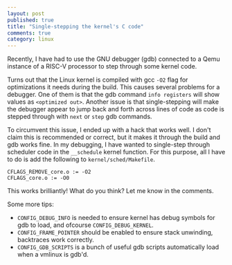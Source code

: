 ```yaml
---
layout: post
published: true
title: "Single-stepping the kernel's C code"
comments: true
category: linux
---
```

Recently, I have had to use the GNU debugger (gdb) connected to a Qemu instance
of a RISC-V processor to step through some kernel code.

Turns out that the Linux kernel is compiled with gcc `-O2` flag for
optimizations it needs during the build. This causes several problems for a
debugger.  One of them is that the gdb command `info registers` will show
values as `<optimized out>`. Another issue is that single-stepping will make
the debugger appear to jump back and forth across lines of code as code is
stepped through with `next` or `step` gdb commands.

To circumvent this issue, I ended up with a hack that works well. I don't claim
this is recommended or correct, but it makes it through the build and gdb works
fine. In my debugging, I have wanted to single-step through scheduler code in
the `__schedule` kernel function. For this purpose, all I have to do is add the
following to `kernel/sched/Makefile`.
```
CFLAGS_REMOVE_core.o := -O2
CFLAGS_core.o := -O0
```
This works brilliantly! What do you think? Let me know in the comments.

Some more tips:
* `CONFIG_DEBUG_INFO` is needed to ensure kernel has debug symbols for gdb to
  load, and ofcourse `CONFIG_DEBUG_KERNEL`.
* `CONFIG_FRAME_POINTER` should be enabled to ensure stack unwinding,
  backtraces work correctly.
* `CONFIG_GDB_SCRIPTS` is a bunch of useful gdb scripts automatically load when a
  vmlinux is gdb'd.

